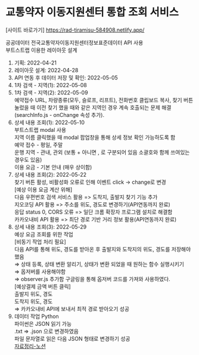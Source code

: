 # 교통약자 이동지원센터 통합 조회 서비스

[사이트 바로가기] https://rad-tiramisu-584908.netlify.app/

공공데이터
전국교통약자이동지원센터정보표준데이터 API 사용  
부트스트랩 이용한 레이아웃 설계


1. 기획: 2022-04-21  
2. 레이아웃 설계: 2022-04-28  
3. API 연동 후 데이터 저장 및 확인: 2022-05-05  
4. 1차 검색 - 지역(1): 2022-05-08  
5. 1차 검색 - 지역(2): 2022-05-09  
    예약접수 URL, 차량종류(모두, 슬로프, 리프트), 전화번호 클립보드 복사, 찾기 버튼 눌렀을 때 이전 찾기 했을 때와 같은 지역인 경우 계속 호출되는 문제 해결(searchInfo.js - onChange 속성 추가).   
6. 상세 내용 조회(1): 2022-05-10  
부트스트랩  modal 사용  
지역 이름 클릭했을 때 modal 팝업창을 통해 상세 정보 확인 가능하도록 함  
예약 접수 -  평일, 주말  
운행 지역 - 관내, 관외 (보통 + 아니면 , 로 구분되어 있음 소괄호와 함께 쓰여있는 경우도 있음)  
이용 요금 - 기본 안내 (매우 상이함)
7. 상세 내용 조회(2): 2022-05-22  
찾기 버튼 활성, 비활성화 오류로 인해 이벤트 click -> change로 변경  
[예상 이용 요금 계산 위해]  
다음 우편번호 검색 서비스 활용 => 도착지, 출발지 찾기 기능 추가  
지오코딩 API 활용 => 주소를 위도, 경도로 변경하기(API연동까지 완료)  
응답 status 0, CORS 오류 => 일단 크롬 확장자 프로그램 설치로 해결함  
카카오내비 API 활용 => 최단 경로 기반 거리 정보 활용(API연동까지 완료)  
8. 상세 내용 조회(3): 2022-05-29  
예상 요금 조회를 위한 작업  
[비동기 작업 처리 필요]  
다음 API를 통해 위도, 경도를 받아온 후 출발지와 도착지의 위도, 경도를 저장해야 했음  
⇒ 상태 등록, 상태 변환 알리기, 상태가 변환 되었을 때 원하는 함수 실행시키기  
⇒ 옵저버를 사용해야함  
⇒ observer.js 추가함 구글링을 통해 옵저버 코드를 가져와 사용하였다.  
[예상결제 금액 버튼 클릭]  
출발지 위도, 경도  
도착지 위도, 경도  
⇒ 카카오내비 API에 보내서 최적 경로 받아오기 성공  
9. 데이터 작업 Python  
파이썬은 JSON 읽기 가능  
.txt ⇒ .json 으로 변경하였음  
파일 문자열로 읽은 다음 JSON 형태로 변경하기 성공  
[자료정리-노션](https://petal-fear-59b.notion.site/str-to-json-d3aa022f3f0a47f9b1949d4395215ded)



